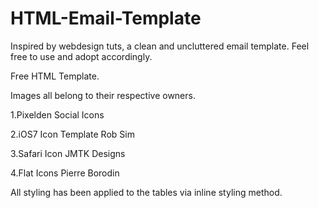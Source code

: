 HTML-Email-Template
===================
Inspired by webdesign tuts, a clean and uncluttered email template. Feel free to use and adopt accordingly.


Free HTML Template.

Images all belong to their respective owners.

1.Pixelden Social Icons

2.iOS7 Icon Template Rob Sim

3.Safari Icon JMTK Designs

4.Flat Icons Pierre Borodin

All styling has been applied to the tables via inline styling method. 
